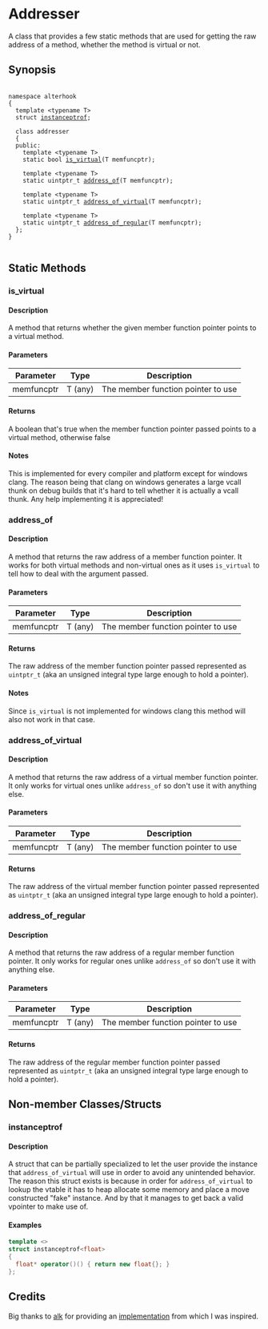 # Addresser
A class that provides a few static methods that are used for getting the raw address of a method, whether the method is virtual or not.

## Synopsis
<pre>
 <code>
namespace alterhook
{
  template &lt;typename T&gt;
  struct <a href="#instanceptrof">instanceptrof</a>;

  class addresser
  {
  public:
    template &lt;typename T&gt;
    static bool <a href="#is_virtual">is_virtual</a>(T memfuncptr);

    template &lt;typename T&gt;
    static uintptr_t <a href="#address_of">address_of</a>(T memfuncptr);

    template &lt;typename T&gt;
    static uintptr_t <a href="#address_of_virtual">address_of_virtual</a>(T memfuncptr);

    template &lt;typename T&gt;
    static uintptr_t <a href="#address_of_regular">address_of_regular</a>(T memfuncptr);
  };
}
 </code>
</pre>

## Static Methods
### is_virtual
#### Description
A method that returns whether the given member function pointer points to a virtual method.
#### Parameters
| Parameter | Type | Description |
| --- | --- | --- |
| memfuncptr | T (any) | The member function pointer to use |
#### Returns
A boolean that's true when the member function pointer passed points to a virtual method, otherwise false
#### Notes
This is implemented for every compiler and platform except for windows clang. The reason being that clang on windows generates a large vcall thunk on debug builds that it's hard to tell whether it is actually a vcall thunk. Any help implementing it is appreciated!
### address_of
#### Description
A method that returns the raw address of a member function pointer. It works for both virtual methods and non-virtual ones as it uses `is_virtual` to tell how to deal with the argument passed.
#### Parameters
| Parameter | Type | Description |
| --- | --- | --- |
| memfuncptr | T (any) | The member function pointer to use |
#### Returns
The raw address of the member function pointer passed represented as `uintptr_t` (aka an unsigned integral type large enough to hold a pointer).
#### Notes
Since `is_virtual` is not implemented for windows clang this method will also not work in that case.
### address_of_virtual
#### Description
A method that returns the raw address of a virtual member function pointer. It only works for virtual ones unlike `address_of` so don't use it with anything else.
#### Parameters
| Parameter | Type | Description |
| --- | --- | --- |
| memfuncptr | T (any) | The member function pointer to use |
#### Returns
The raw address of the virtual member function pointer passed represented as `uintptr_t` (aka an unsigned integral type large enough to hold a pointer).
### address_of_regular
#### Description
A method that returns the raw address of a regular member function pointer. It only works for regular ones unlike `address_of` so don't use it with anything else.
#### Parameters
| Parameter | Type | Description |
| --- | --- | --- |
| memfuncptr | T (any) | The member function pointer to use |
#### Returns
The raw address of the regular member function pointer passed represented as `uintptr_t` (aka an unsigned integral type large enough to hold a pointer).
## Non-member Classes/Structs
### instanceptrof
#### Description
A struct that can be partially specialized to let the user provide the instance that `address_of_virtual` will use in order to avoid any unintended behavior. The reason this struct exists is because in order for `address_of_virtual` to lookup the vtable it has to heap allocate some memory and place a move constructed "fake" instance. And by that it manages to get back a valid vpointer to make use of.
#### Examples
```cpp
template <>
struct instanceptrof<float>
{
  float* operator()() { return new float{}; }
};
```
## Credits
Big thanks to [alk](https://github.com/altalk23) for providing an [implementation](https://gist.github.com/altalk23/29b97969e9f0624f783b673f6c1cd279) from which I was inspired.

